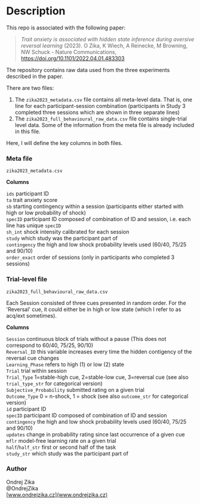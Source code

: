 # Description

This repo is associated with the following paper:

> *Trait anxiety is associated with hidden state inference during aversive reversal learning* (2023). O Zika, K Wiech, A Reinecke, M Browning, NW Schuck - Nature Communications, https://doi.org/10.1101/2022.04.01.483303

The repository contains raw data used from the three experiments described in the paper. 

There are two files:
1. The `zika2023_metadata.csv` file contains all meta-level data. That is, one line for each participant-session combination (participants in Study 3 completed three sessions which are shown in three separate lines)
2. The `zika2023_full_behavioural_raw_data.csv` file contains single-trial level data. Some of the information from the meta file is already included in this file. 

Here, I will define the key columns in both files. 

### Meta file 

`zika2023_metadata.csv`

**Columns**

`ids`  participant ID  
`ta` trait anxiety score  
`sb` starting contingency within a session (participants either started with high or low probability of shock)  
`specID` participant ID composed of combination of ID and session, i.e. each line has unique `specID`  
`sh_int` shock intensity calibrated for each session  
`study` which study was the participant part of  
`contingency` the high and low shock probability levels used (60/40, 75/25 and 90/10)  
`order_exact` order of sessions (only in participants who completed 3 sessions)  

### Trial-level file 

`zika2023_full_behavioural_raw_data.csv`

Each Session consisted of three cues presented in random order. For the 'Reversal' cue, it could either be in high or low state (which I refer to as acq/ext sometimes).

**Columns**

`Session` continuous block of trials without a pause (This does not correspond to 60/40, 75/25, 90/10)  
`Reversal_ID` this variable increases every time the hidden contigency of the reversal cue changes  
`Learning_Phase` refers to high (1) or low (2) state   
`Trial` trial within session  
`Trial_Type` 1=stable-high cue, 2=stable-low cue, 3=reversal cue (see also `trial_type_str` for categorical version)  
`Subjective_Probability` submitted rating on a given trial  
`Outcome_Type` 0 = n-shock, 1 = shock (see also `outcome_str` for categorical version)  
`id`  participant ID  
`specID` participant ID composed of combination of ID and session  
`contingency` the high and low shock probability levels used (60/40, 75/25 and 90/10)  
`updates` change in probability rating since last occurrence of a given cue  
`mflr` model-free learning rate on a given trial  
`half`/`half_str` first or second half of the task  
`study_str` which study was the participant part of  

### Author

Ondrej Zika  
@OndrejZika  
[www.ondrejzika.cz](www.ondrejzika.cz)  